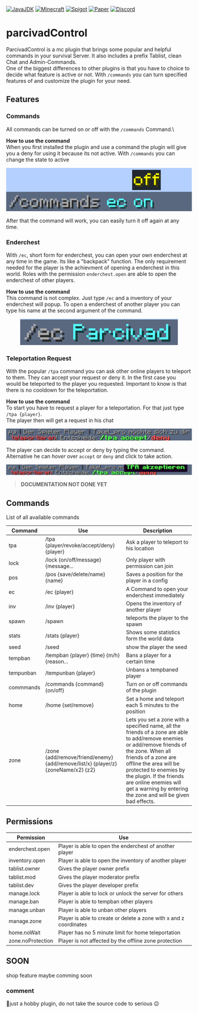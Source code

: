 [![JavaJDK](https://img.shields.io/badge/Java%20JDK-17-orange?logo=java&style=flat-square)](https://www.oracle.com/java/technologies/javase/jdk17-archive-downloads.html)
[![Minecraft](https://img.shields.io/badge/Minecraft-1.18.1-success?logo=minecraft&style=flat-square)](https://minecraft.net)
[![Spigot](https://img.shields.io/badge/Spigot-%20-orange?&style=flat-square)](http://spigotmc.org)
[![Paper](https://img.shields.io/badge/Paper-%20-orange?&style=flat-square)](https://papermc.io)
[![Discord](https://img.shields.io/discord/690934524955197471?label=Discord&logo=discord&style=flat-square)](https://discord.gg/C2HrEeCQ)

# parcivadControl
ParcivadControl is a mc plugin that brings some popular and helpful commands in your survival Server. It also includes a prefix Tablist, clean Chat and Admin-Commands.\
One of the biggest differences to other plugins is that you have to choice to decide what feature is active or not. With `/commands` you can turn specified features of and customize the plugin for your need. 

## Features
### Commands
All commands can be turned on or off with the `/commands` Command.\

__How to use the command__\
When you first installed the plugin and use a command the plugin will give you a deny for using it because its not active.
With `/commands` you can change the state to active

<p align="left">
  <img width="auto" height="auto" src="https://github.com/parcivad/mc-server-parcivad-control/blob/main/img/commands-turn-on.png?raw=true">
</p>

After that the command will work, you can easily turn it off again at any time.

### Enderchest
With `/ec`, short form for enderchest, you can open your own enderchest at any time in the game. Its like a "backpack" function. The only requirement needed for the player is the achievment of
opening a enderchest in this world. Roles with the permission `enderchest.open` are able to open the enderchest of other players.

__How to use the command__\
This command is not complex. Just type `/ec` and a inventory of your enderchest will popup. To open a enderchest of another player you can type his name at the second argument of the command.

<p align="center">
  <img width="auto" height="auto" src="https://github.com/parcivad/mc-server-parcivad-control/blob/main/img/enderchest-other-player.png?raw=true">
</p>

### Teleportation Request
With the popular `/tpa` command you can ask other online players to teleport to them. They can accept your request or deny it. In the first case you would be teleported to the player you requested. Important to know is that there is no cooldown for the teleportation.

__How to use the command__\
To start you have to request a player for a teleportation. For that just type `/tpa {player}`.\
The player then will get a request in his chat
<p align="center">
  <img width="auto" height="auto" src="https://github.com/parcivad/mc-server-parcivad-control/blob/main/img/tpa-request.png?raw=true">
</p>

The player can decide to accept or deny by typing the command. Alternative he can _hover_ over `accept` or `deny` and click to take action.
<p align="center">
  <img width="auto" height="auto" src="https://github.com/parcivad/mc-server-parcivad-control/blob/main/img/tpa-request-hover.png?raw=true">
</p>

> **DOCUMENTATION NOT DONE YET**


## Commands
List of all available commands

| Command | Use | Description |
|---------|--------------------------|------------------------|
| tpa | /tpa {player/revoke/accept/deny} {player} | Ask a player to teleport to his location
| lock | /lock {on/off/message} {message... | Only player with permission can join
| pos | /pos {save/delete/name} {name} | Saves a position for the player in a config
| ec | /ec {player} | A Command to open your enderchest immediately
| inv | /inv {player} | Opens the inventory of another player
| spawn | /spawn | teleports the player to the spawn
| stats | /stats {player} | Shows some statistics form the world data
| seed | /seed | show the player the seed
| tempban | /tempban {player} {time} {m/h} {reason... | Bans a player for a certain time
| tempunban | /tempunban {player} | Unbans a tempbaned player
| commmands | /commands {command} {on/off} | Turn on or off commands of the plugin
| home | /home {set/remove} | Set a home and teleport each 5 minutes to the position
| zone | /zone {add/remove/friend/enemy} {add/remove/list/x} {player/z} {zoneName/x2} {z2} | Lets you set a zone with a specified name, all the friends of a zone are able to add/remove enemies or add/remove friends of the zone. When all friends of a zone are offline the area will be protected to enemies by the plugin. If the friends are online enemies will get a warning by entering the zone and will be given bad effects.

## Permissions
| Permission | Use |
|------------|---------------|
enderchest.open | Player is able to open the enderchest of another player
inventory.open | Player is able to open the inventory of another player
tablist.owner | Gives the player owner prefix
tablist.mod | Gives the player moderator prefix
tablist.dev | Gives the player developer prefix
manage.lock | Player is able to lock or unlock the server for others
manage.ban | Player is able to tempban other players
manage.unban | Player is able to unban other players
manage.zone | Player is able to create or delete a zone with x and z coordinates
home.noWait | Player has no 5 minute limit for home teleportation
zone.noProtection | Player is not affected by the offline zone protection 

## SOON
shop feature maybe comming soon

### comment
🧇just a hobby plugin, do not take the source code to serious 😉

